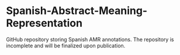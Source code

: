# Spanish-Abstract-Meaning-Representation
GitHub repository storing Spanish AMR annotations. The repository is incomplete and will be finalized upon publication.
